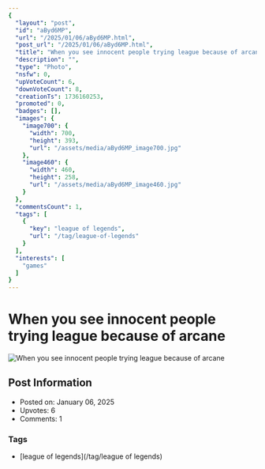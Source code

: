 ```yaml
---
{
  "layout": "post",
  "id": "aByd6MP",
  "url": "/2025/01/06/aByd6MP.html",
  "post_url": "/2025/01/06/aByd6MP.html",
  "title": "When you see innocent people trying league because of arcane",
  "description": "",
  "type": "Photo",
  "nsfw": 0,
  "upVoteCount": 6,
  "downVoteCount": 8,
  "creationTs": 1736160253,
  "promoted": 0,
  "badges": [],
  "images": {
    "image700": {
      "width": 700,
      "height": 393,
      "url": "/assets/media/aByd6MP_image700.jpg"
    },
    "image460": {
      "width": 460,
      "height": 258,
      "url": "/assets/media/aByd6MP_image460.jpg"
    }
  },
  "commentsCount": 1,
  "tags": [
    {
      "key": "league of legends",
      "url": "/tag/league-of-legends"
    }
  ],
  "interests": [
    "games"
  ]
}
---
```


# When you see innocent people trying league because of arcane

![When you see innocent people trying league because of arcane](/assets/media/aByd6MP_image700.jpg)

## Post Information

- Posted on: January 06, 2025
- Upvotes: 6
- Comments: 1

### Tags

- [league of legends](/tag/league of legends)

